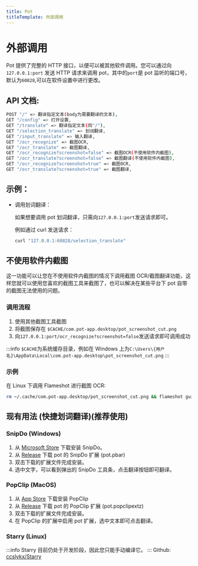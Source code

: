 ```yaml
---
title: Pot
titleTemplate: 外部调用
---
```


# 外部调用

Pot 提供了完整的 HTTP 接口，以便可以被其他软件调用。您可以通过向 `127.0.0.1:port` 发送 HTTP 请求来调用 pot，其中的`port`是 pot 监听的端口号，默认为`60828`,可以在软件设置中进行更改。

## API 文档:

```bash
POST "/" => 翻译指定文本(body为需要翻译的文本),
GET "/config" => 打开设置,
GET "/translate" => 翻译指定文本(同"/"),
GET "/selection_translate" => 划词翻译,
GET "/input_translate" => 输入翻译,
GET "/ocr_recognize" => 截图OCR,
GET "/ocr_translate" => 截图翻译,
GET "/ocr_recognize?screenshot=false" => 截图OCR(不使用软件内截图),
GET "/ocr_translate?screenshot=false" => 截图翻译(不使用软件内截图),
GET "/ocr_recognize?screenshot=true" => 截图OCR,
GET "/ocr_translate?screenshot=true" => 截图翻译,
```

## 示例：

- 调用划词翻译：

  如果想要调用 pot 划词翻译，只需向`127.0.0.1:port`发送请求即可。

  例如通过 curl 发送请求：

  ```bash
  curl "127.0.0.1:60828/selection_translate"
  ```

## 不使用软件内截图

这一功能可以让您在不使用软件内截图的情况下调用截图 OCR/截图翻译功能，这样您就可以使用您喜欢的截图工具来截图了，也可以解决在某些平台下 pot 自带的截图无法使用的问题。

### 调用流程

1. 使用其他截图工具截图
2. 将截图保存在 `$CACHE/com.pot-app.desktop/pot_screenshot_cut.png`
3. 向`127.0.0.1:port/ocr_recognize?screenshot=false`发送请求即可调用成功

:::info
`$CACHE`为系统缓存目录，例如在 Windows 上为`C:\Users\{用户名}\AppData\Local\com.pot-app.desktop\pot_screenshot_cut.png`
:::

### 示例

在 Linux 下调用 Flameshot 进行截图 OCR:

```bash
rm ~/.cache/com.pot-app.desktop/pot_screenshot_cut.png && flameshot gui -s -p ~/.cache/com.pot-app.desktop/pot_screenshot_cut.png && curl "127.0.0.1:60828/ocr_recognize?screenshot=false"
```

## 现有用法 (快捷划词翻译)(推荐使用)

### SnipDo (Windows)

1. 从 [Microsoft Store](https://apps.microsoft.com/store/detail/snipdo/9NPZ2TVKJVT7) 下载安装 SnipDo。
2. 从 [Release](https://github.com/pot-app/pot-desktop/releases/latest) 下载 pot 的 SnipDo 扩展 (pot.pbar)
3. 双击下载的扩展文件完成安装。
4. 选中文字，可以看到弹出的 SnipDo 工具条，点击翻译按钮即可翻译。

### PopClip (MacOS)

1. 从 [App Store](https://apps.apple.com/us/app/popclip/id445189367?mt=12) 下载安装 PopClip
2. 从 [Release](https://github.com/pot-app/pot-desktop/releases/latest) 下载 pot 的 PopClip 扩展 (pot.popclipextz)
3. 双击下载的扩展文件完成安装。
4. 在 PopClip 的扩展中启用 pot 扩展，选中文本即可点击翻译。

### Starry (Linux)

:::info
Starry 目前仍处于开发阶段，因此您只能手动编译它。
:::
Github: [ccslykx/Starry](https://github.com/ccslykx/Starry)
